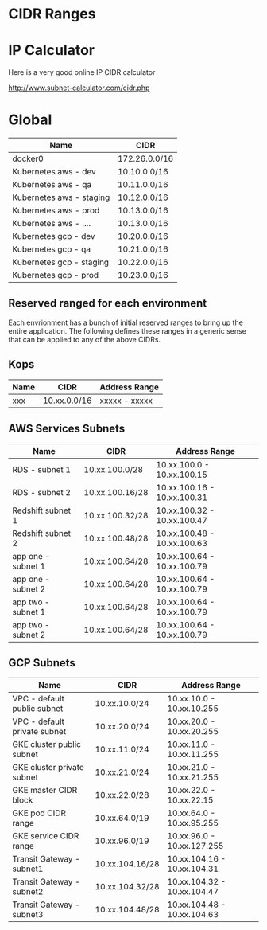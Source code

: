 CIDR Ranges
=====================

# IP Calculator
Here is a very good online IP CIDR calculator

http://www.subnet-calculator.com/cidr.php


# Global

| Name                              | CIDR          |
|-----------------------------------|---------------|
| docker0                           | 172.26.0.0/16 |
| Kubernetes aws - dev              | 10.10.0.0/16  |
| Kubernetes aws - qa               | 10.11.0.0/16  |
| Kubernetes aws - staging          | 10.12.0.0/16  |
| Kubernetes aws - prod             | 10.13.0.0/16  |
| Kubernetes aws - ....             | 10.13.0.0/16  |
| Kubernetes gcp - dev              | 10.20.0.0/16  |
| Kubernetes gcp - qa               | 10.21.0.0/16  |
| Kubernetes gcp - staging          | 10.22.0.0/16  |
| Kubernetes gcp - prod             | 10.23.0.0/16  |

## Reserved ranged for each environment
Each envrionment has a bunch of initial reserved ranges to bring up the entire
application.  The following defines these ranges in a generic sense that can
be applied to any of the above CIDRs.

## Kops
| Name             | CIDR         | Address Range |
|------------------|--------------|---------------|
| xxx              | 10.xx.0.0/16 | xxxxx - xxxxx |

## AWS Services Subnets
| Name                                  | CIDR             | Address Range               |
|---------------------------------------|------------------|-----------------------------|
| RDS  - subnet 1                       | 10.xx.100.0/28   | 10.xx.100.0  - 10.xx.100.15 |
| RDS  - subnet 2                       | 10.xx.100.16/28  | 10.xx.100.16 - 10.xx.100.31 |
| Redshift subnet 1                     | 10.xx.100.32/28  | 10.xx.100.32 - 10.xx.100.47 |
| Redshift subnet 2                     | 10.xx.100.48/28  | 10.xx.100.48 - 10.xx.100.63 |
| app one - subnet 1                    | 10.xx.100.64/28  | 10.xx.100.64 - 10.xx.100.79 |
| app one - subnet 2                    | 10.xx.100.64/28  | 10.xx.100.64 - 10.xx.100.79 |
| app two - subnet 1                    | 10.xx.100.64/28  | 10.xx.100.64 - 10.xx.100.79 |
| app two - subnet 2                    | 10.xx.100.64/28  | 10.xx.100.64 - 10.xx.100.79 |

## GCP Subnets
| Name                                  | CIDR             | Address Range               |
|---------------------------------------|------------------|-----------------------------|
| VPC - default public subnet           | 10.xx.10.0/24    | 10.xx.10.0  - 10.xx.10.255  |
| VPC - default private subnet          | 10.xx.20.0/24    | 10.xx.20.0 - 10.xx.20.255   |
| GKE cluster public subnet             | 10.xx.11.0/24    | 10.xx.11.0 - 10.xx.11.255   |
| GKE cluster private subnet            | 10.xx.21.0/24    | 10.xx.21.0 - 10.xx.21.255   |
| GKE master CIDR block                 | 10.xx.22.0/28    | 10.xx.22.0 - 10.xx.22.15    |
| GKE pod CIDR range                    | 10.xx.64.0/19    | 10.xx.64.0 - 10.xx.95.255   |
| GKE service CIDR range                | 10.xx.96.0/19    | 10.xx.96.0 - 10.xx.127.255  |
| Transit Gateway - subnet1             | 10.xx.104.16/28  | 10.xx.104.16 - 10.xx.104.31 |
| Transit Gateway - subnet2             | 10.xx.104.32/28  | 10.xx.104.32 - 10.xx.104.47 |
| Transit Gateway - subnet3             | 10.xx.104.48/28  | 10.xx.104.48 - 10.xx.104.63 |